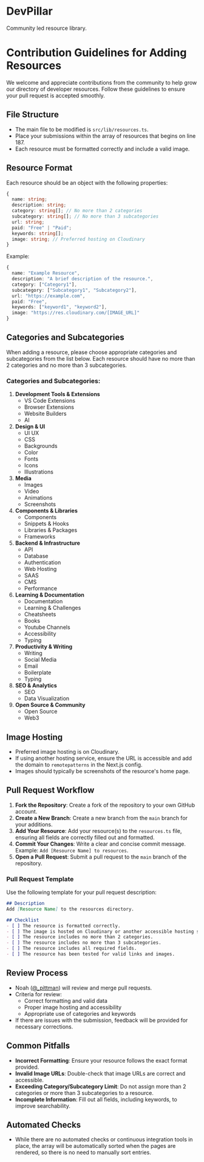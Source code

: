 # DevPillar
Community led resource library.

# Contribution Guidelines for Adding Resources

We welcome and appreciate contributions from the community to help grow our directory of developer resources. Follow these guidelines to ensure your pull request is accepted smoothly.

## File Structure
- The main file to be modified is `src/lib/resources.ts`.
- Place your submissions within the array of resources that begins on line 187.
- Each resource must be formatted correctly and include a valid image.

## Resource Format
Each resource should be an object with the following properties:
```typescript
{
  name: string;
  description: string;
  category: string[]; // No more than 2 categories
  subcategory: string[]; // No more than 3 subcategories
  url: string;
  paid: "Free" | "Paid";
  keywords: string[];
  image: string; // Preferred hosting on Cloudinary
}
```
Example:
```typescript
{
  name: "Example Resource",
  description: "A brief description of the resource.",
  category: ["Category1"],
  subcategory: ["Subcategory1", "Subcategory2"],
  url: "https://example.com",
  paid: "Free",
  keywords: ["keyword1", "keyword2"],
  image: "https://res.cloudinary.com/[IMAGE_URL]"
}
```

## Categories and Subcategories
When adding a resource, please choose appropriate categories and subcategories from the list below. Each resource should have no more than 2 categories and no more than 3 subcategories.

### Categories and Subcategories:
1. **Development Tools & Extensions**
   - VS Code Extensions
   - Browser Extensions
   - Website Builders
   - AI
2. **Design & UI**
   - UI UX
   - CSS
   - Backgrounds
   - Color
   - Fonts
   - Icons
   - Illustrations
3. **Media**
   - Images
   - Video
   - Animations
   - Screenshots
4. **Components & Libraries**
   - Components
   - Snippets & Hooks
   - Libraries & Packages
   - Frameworks
5. **Backend & Infrastructure**
   - API
   - Database
   - Authentication
   - Web Hosting
   - SAAS
   - CMS
   - Performance
6. **Learning & Documentation**
   - Documentation
   - Learning & Challenges
   - Cheatsheets
   - Books
   - Youtube Channels
   - Accessibility
   - Typing
7. **Productivity & Writing**
   - Writing
   - Social Media
   - Email
   - Boilerplate
   - Typing
8. **SEO & Analytics**
   - SEO
   - Data Visualization
9. **Open Source & Community**
   - Open Source
   - Web3

## Image Hosting
- Preferred image hosting is on Cloudinary.
- If using another hosting service, ensure the URL is accessible and add the domain to `remotepatterns` in the Next.js config.
- Images should typically be screenshots of the resource's home page.

## Pull Request Workflow
1. **Fork the Repository**: Create a fork of the repository to your own GitHub account.
2. **Create a New Branch**: Create a new branch from the `main` branch for your additions.
3. **Add Your Resource**: Add your resource(s) to the `resources.ts` file, ensuring all fields are correctly filled out and formatted.
4. **Commit Your Changes**: Write a clear and concise commit message. Example: `Add [Resource Name] to resources`.
5. **Open a Pull Request**: Submit a pull request to the `main` branch of the repository.

### Pull Request Template
Use the following template for your pull request description:
```markdown
## Description
Add [Resource Name] to the resources directory.

## Checklist
- [ ] The resource is formatted correctly.
- [ ] The image is hosted on Cloudinary or another accessible hosting service.
- [ ] The resource includes no more than 2 categories.
- [ ] The resource includes no more than 3 subcategories.
- [ ] The resource includes all required fields.
- [ ] The resource has been tested for valid links and images.
```

## Review Process
- Noah ([@_pittman](https://twitter.com/_pittman)) will review and merge pull requests.
- Criteria for review:
  - Correct formatting and valid data
  - Proper image hosting and accessibility
  - Appropriate use of categories and keywords
- If there are issues with the submission, feedback will be provided for necessary corrections.

## Common Pitfalls
- **Incorrect Formatting**: Ensure your resource follows the exact format provided.
- **Invalid Image URLs**: Double-check that image URLs are correct and accessible.
- **Exceeding Category/Subcategory Limit**: Do not assign more than 2 categories or more than 3 subcategories to a resource.
- **Incomplete Information**: Fill out all fields, including keywords, to improve searchability.

## Automated Checks
- While there are no automated checks or continuous integration tools in place, the array will be automatically sorted when the pages are rendered, so there is no need to manually sort entries.
